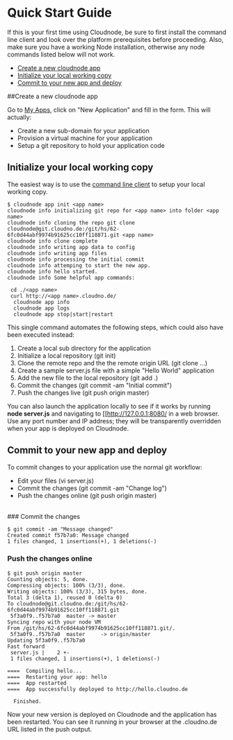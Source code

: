 # Quick Start Guide
If this is your first time using Cloudnode, be sure to first install the command line client and look over the platform prerequisites before proceeding. Also, make sure you have a working Node installation, otherwise any node commands listed below will not work.

* <a href="#create-new-app">Create a new cloudnode app</a>
* <a href="#init-new-node">Initialize your local working copy</a>
* <a href="#commit-new-node">Commit to your new app and deploy</a>

<a name="create-new-app"></a>
##Create a new cloudnode app

Go to <span class="external">[My Apps](https://cloudno.de/myapps)</span>, click on "New Application" and fill in the form. This will actually:

* Create a new sub-domain for your application
* Provision a virtual machine for your application
* Setup a git repository to hold your application code

<a name="init-new-node"></a>
## Initialize your local working copy

The easiest way is to use the [command line client](/cloudnode-command-line) to setup your local working copy.

    $ cloudnode app init <app name>
    cloudnode info initializing git repo for <app name> into folder <app name>
    cloudnode info cloning the repo git clone cloudnode@git.cloudno.de:/git/hs/62-6fc0d44abf9974b91625cc10ff118871.git <app name>
    cloudnode info clone complete
    cloudnode info writing app data to config
    cloudnode info writing app files
    cloudnode info processing the initial commit
    cloudnode info attemping to start the new app.
    cloudnode info hello started.
    cloudnode info Some helpful app commands:

     cd ./<app name>
     curl http://<app name>.cloudno.de/
      cloudnode app info
      cloudnode app logs
      cloudnode app stop|start|restart

This single command automates the following steps, which could also have been executed instead:

1. Create a local sub directory for the application
2. Initialize a local repository (git init)
3. Clone the remote repo and the the remote origin URL (git clone ...)
4. Create a sample server.js file with a simple "Hello World" application 
5. Add the new file to the local repository (git add .)
6. Commit the changes (git commit -am "Initial commit")
7. Push the changes live (git push origin master) 

You can also launch the application locally to see if it works by running __node server.js__ and navigating to <span class="external">[[http://127.0.0.1:8080/</span> in a web browser. Use any port number and IP address; they will be transparently overridden when your app is deployed on Cloudnode.

<a name="commit-new-node"></a>
## Commit to your new app and deploy

To commit changes to your application use the normal git workflow:

* Edit your files (vi server.js)
* Commit the changes (git commit -am "Change log")
* Push the changes online (git push origin master)

<br/>
### Commit the changes

    $ git commit -am "Message changed"
    Created commit f57b7a0: Message changed
    1 files changed, 1 insertions(+), 1 deletions(-)

### Push the changes online

    $ git push origin master
    Counting objects: 5, done.
    Compressing objects: 100% (3/3), done.
    Writing objects: 100% (3/3), 315 bytes, done.
    Total 3 (delta 1), reused 0 (delta 0)
    To cloudnode@git.cloudno.de:/git/hs/62-6fc0d44abf9974b91625cc10ff118871.git
     5f3a0f9..f57b7a0  master -> master
    Syncing repo with your node VM
    From /git/hs/62-6fc0d44abf9974b91625cc10ff118871.git/.
     5f3a0f9..f57b7a0  master     -> origin/master
    Updating 5f3a0f9..f57b7a0
    Fast forward
     server.js |    2 +-
     1 files changed, 1 insertions(+), 1 deletions(-)

    ====  Compiling hello...
    ====  Restarting your app: hello
    ====  App restarted
    ====  App successfully deployed to http://hello.cloudno.de

      Finished.

Now your new version is deployed on Cloudnode and the application has been restarted. You can see it running in your browser at the .cloudno.de URL listed in the push output.